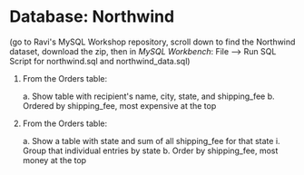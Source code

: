 # Database: Northwind
(go to Ravi's MySQL Workshop repository, scroll down to find the Northwind dataset, download the zip, then in *MySQL Workbench*: File --> Run SQL Script for northwind.sql 
and northwind_data.sql)

1. From the Orders table:
	
	a. Show table with recipient's name, city, state, and shipping_fee 
	b. Ordered by shipping_fee, most expensive at the top 
2. From the Orders table:
	
	a. Show a table with state and sum of all shipping_fee for that state 
		i. Group that individual entries by state 
	b. Order by shipping_fee, most money at the top